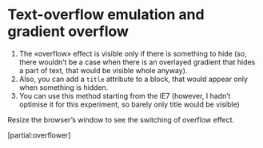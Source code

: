 # Text-overflow emulation and gradient overflow

1. The «overflow» effect is visible only if there is something to hide (so, there wouldn’t be a case when there is an overlayed gradient that hides a part of text, that would be visible whole anyway).
2. Also, you can add a `title` attribute to a block, that would appear only when something is hidden.
3. You can use this method starting from the IE7 (however, I hadn’t optimise it for this experiment, so barely only title would be visible)

Resize the browser’s window to see the switching of overflow effect.

[partial:overflower]
